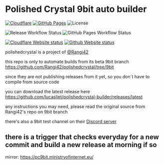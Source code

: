 # Polished Crystal 9bit auto builder
[![Cloudflare](https://img.shields.io/badge/Cloudflare%20Pages-F38020?logo=cloudflarepages&logoColor=white)](https://polishedcrystal-builder.pages.dev/)
[![GitHub Pages](https://img.shields.io/badge/GitHub%20Pages-121013?logo=github&logoColor=white)](https://lucasliet.github.io/polishedcrystal-builder/)
![License](https://img.shields.io/github/license/lucasliet/polishedcrystal-builder?logo=gitbook&labelColor=%23262c31&color=red&logoColor=white)

![Release Workflow Status](https://img.shields.io/github/actions/workflow/status/lucasliet/polishedcrystal-builder/release.yml?logo=github&label=Release%20Build&labelColor=%23262c31)
![GitHub Pages Workflow Status](https://img.shields.io/github/actions/workflow/status/lucasliet/polishedcrystal-builder/prepare-web-deploy.yml?logo=github&label=Web%20Build&labelColor=%23262c31)

[![Cloudflare Website status](https://img.shields.io/website-up-down-green-red/https/polishedcrystal-builder.pages.dev.svg?logo=cloudflarepages&label=Cloudflare%20Website%20Status&labelColor=%23262c31&logoColor=white)](https://polishedcrystal-builder.pages.dev)
[![Github Website status](https://img.shields.io/website-up-down-green-red/https/polishedcrystal-builder.pages.dev.svg?logo=github&label=Github%20Website%20Status&labelColor=%23262c31&logoColor=white)](https://lucasliet.github.io/polishedcrystal-builder/)

polishedcrystal is a project of [@Rangi42](https://github.com/Rangi42)

this repo is only to automate builds from its beta 9bit branch https://github.com/Rangi42/polishedcrystal/tree/9bit

since they are not publishing releases from it yet, so you don´t have to compile from source code

you can download the latest release here https://github.com/lucasliet/polishedcrystal-builder/releases/latest

any instructions you may need, please read the original source from Rangi42's repo on 9bit branch

there's also a 9bit test channel on their [Discord server](https://discord.com/invite/ZK5pqK8)

there is a trigger that checks everyday for a new commit and build a new release at morning if so
---
mirror: https://pc9bit.ministryofinternet.eu/
